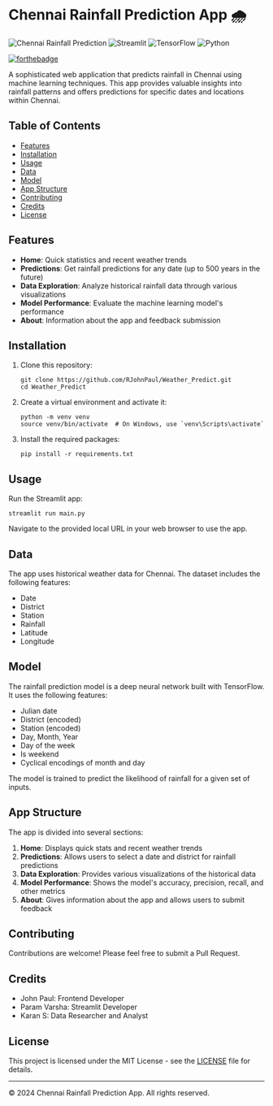 # Chennai Rainfall Prediction App 🌧️

![Chennai Rainfall Prediction](https://img.shields.io/badge/Chennai-Rainfall%20Prediction-blue)
![Streamlit](https://img.shields.io/badge/Streamlit-1.2.0-FF4B4B)
![TensorFlow](https://img.shields.io/badge/TensorFlow-2.x-FF6F00)
![Python](https://img.shields.io/badge/Python-3.7%2B-blue)

[![forthebadge](https://forthebadge.com/images/badges/made-with-python.svg)](https://forthebadge.com)


A sophisticated web application that predicts rainfall in Chennai using machine learning techniques. This app provides valuable insights into rainfall patterns and offers predictions for specific dates and locations within Chennai.

## Table of Contents

- [Features](#features)
- [Installation](#installation)
- [Usage](#usage)
- [Data](#data)
- [Model](#model)
- [App Structure](#app-structure)
- [Contributing](#contributing)
- [Credits](#credits)
- [License](#license)

## Features

- **Home**: Quick statistics and recent weather trends
- **Predictions**: Get rainfall predictions for any date (up to 500 years in the future)
- **Data Exploration**: Analyze historical rainfall data through various visualizations
- **Model Performance**: Evaluate the machine learning model's performance
- **About**: Information about the app and feedback submission

## Installation

1. Clone this repository:
   ```
   git clone https://github.com/RJohnPaul/Weather_Predict.git
   cd Weather_Predict
   ```

2. Create a virtual environment and activate it:
   ```
   python -m venv venv
   source venv/bin/activate  # On Windows, use `venv\Scripts\activate`
   ```

3. Install the required packages:
   ```
   pip install -r requirements.txt
   ```

## Usage

Run the Streamlit app:

```
streamlit run main.py
```

Navigate to the provided local URL in your web browser to use the app.

## Data

The app uses historical weather data for Chennai. The dataset includes the following features:

- Date
- District
- Station
- Rainfall
- Latitude
- Longitude

## Model

The rainfall prediction model is a deep neural network built with TensorFlow. It uses the following features:

- Julian date
- District (encoded)
- Station (encoded)
- Day, Month, Year
- Day of the week
- Is weekend
- Cyclical encodings of month and day

The model is trained to predict the likelihood of rainfall for a given set of inputs.

## App Structure

The app is divided into several sections:

1. **Home**: Displays quick stats and recent weather trends
2. **Predictions**: Allows users to select a date and district for rainfall predictions
3. **Data Exploration**: Provides various visualizations of the historical data
4. **Model Performance**: Shows the model's accuracy, precision, recall, and other metrics
5. **About**: Gives information about the app and allows users to submit feedback

## Contributing

Contributions are welcome! Please feel free to submit a Pull Request.

## Credits

- John Paul: Frontend Developer
- Param Varsha: Streamlit Developer
- Karan S: Data Researcher and Analyst

## License

This project is licensed under the MIT License - see the [LICENSE](LICENSE) file for details.

---

© 2024 Chennai Rainfall Prediction App. All rights reserved.
